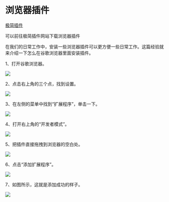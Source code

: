 # 浏览器插件

[极简插件](https://chrome.zzzmh.cn/about)

可以前往极简插件网站下载浏览器插件

在我们的日常工作中，安装一些浏览器插件可以更方便一些日常工作。这篇经验就来介绍一下怎么在谷歌浏览器里面安装插件。

1、打开谷歌浏览器。

![](http://exp-picture.cdn.bcebos.com/354e7a781423beb9cc4b087830d6e1d06ce8b3d3.jpg?x-bce-process=image%2Fcrop%2Cx_0%2Cy_0%2Cw_1920%2Ch_1023%2Fformat%2Cf_auto%2Fquality%2Cq_80)

2、点击右上角的三个点，找到设置。

![](http://exp-picture.cdn.bcebos.com/ba97ffd06de89a614650682945e8b004551badd3.jpg?x-bce-process=image%2Fcrop%2Cx_0%2Cy_0%2Cw_1919%2Ch_1029%2Fformat%2Cf_auto%2Fquality%2Cq_80)

3、在左侧的菜单中找到“扩展程序”，单击一下。

![](http://exp-picture.cdn.bcebos.com/65390a23beb9763e9ab7926c6ad06de89b61b0d3.jpg?x-bce-process=image%2Fcrop%2Cx_0%2Cy_0%2Cw_1920%2Ch_1023%2Fformat%2Cf_auto%2Fquality%2Cq_80)

4、打开右上角的“开发者模式”。

![](http://exp-picture.cdn.bcebos.com/2083a5d6e1d06de82514af9fca93cee8b104acd3.jpg?x-bce-process=image%2Fcrop%2Cx_0%2Cy_0%2Cw_1920%2Ch_1023%2Fformat%2Cf_auto%2Fquality%2Cq_80)

5、把插件直接拖拽到浏览器的空白处。

![](http://exp-picture.cdn.bcebos.com/777f3fc2bbd6e1d0d39db3db0d254193cfe8afd3.jpg?x-bce-process=image%2Fcrop%2Cx_0%2Cy_0%2Cw_1920%2Ch_1023%2Fformat%2Cf_auto%2Fquality%2Cq_80)

6、点击“添加扩展程序”。

![](http://exp-picture.cdn.bcebos.com/1562a0b9763e21c207a3c86ae6e89a618725b1d3.jpg?x-bce-process=image%2Fcrop%2Cx_0%2Cy_0%2Cw_1920%2Ch_1023%2Fformat%2Cf_auto%2Fquality%2Cq_80)

7、如图所示，这就是添加成功的样子。

![](http://exp-picture.cdn.bcebos.com/bff8683e21c2bbd65ca54452116186254093aed3.jpg?x-bce-process=image%2Fcrop%2Cx_0%2Cy_0%2Cw_1920%2Ch_1023%2Fformat%2Cf_auto%2Fquality%2Cq_80)

